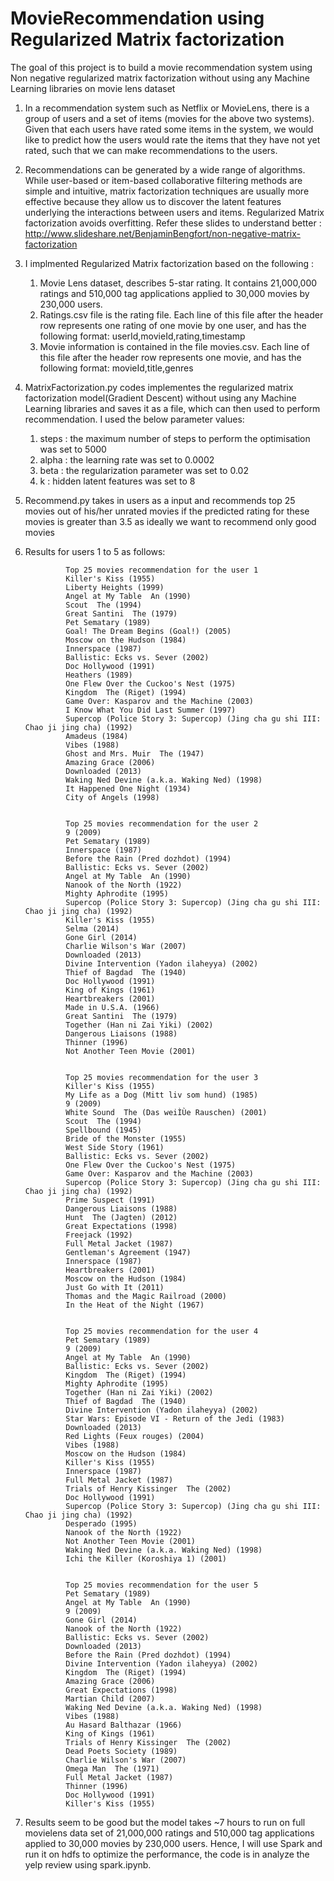 # MovieRecommendation using Regularized Matrix factorization
The goal of this project is to build a movie recommendation system using Non negative regularized matrix factorization without using any Machine Learning libraries on movie lens dataset

1. In a recommendation system such as Netflix or MovieLens, there is a group of users and a set of items (movies for the above two systems). Given that each users have rated some items in the system, we would like to predict how the users would rate the items that they have not yet rated, such that we can make recommendations to the users. 

2. Recommendations can be generated by a wide range of algorithms. While user-based or item-based collaborative filtering methods are simple and intuitive, matrix factorization techniques are usually more effective because they allow us to discover the latent features underlying the interactions between users and items. Regularized Matrix factorization avoids overfitting.
Refer these slides to understand better : http://www.slideshare.net/BenjaminBengfort/non-negative-matrix-factorization

3. I implmented Regularized Matrix factorization based on the following :
      
      1. Movie Lens dataset, describes 5-star rating. It contains 21,000,000 ratings and 510,000 tag applications applied to 30,000 movies by 230,000 users.
      2. Ratings.csv file is the rating file. Each line of this file after the header row represents one rating of one movie by          one user, and has the following format:  userId,movieId,rating,timestamp
      3. Movie information is contained in the file movies.csv. Each line of this file after the header row represents one               movie, and has the following format:     movieId,title,genres

4. MatrixFactorization.py codes implementes the regularized matrix factorization model(Gradient Descent) without using any Machine Learning libraries and saves it as a file, which can then used to perform recommendation. I used the below parameter values:

      1.  steps : the maximum number of steps to perform the optimisation was set to 5000
      2.  alpha : the learning rate was set to 0.0002
      3.  beta  : the regularization parameter was set to 0.02
      4.  k     : hidden latent features was set to 8

5. Recommend.py takes in users as a input and recommends top 25 movies out of his/her unrated movies if the predicted rating for these movies is greater than 3.5 as ideally we want to recommend only good movies

6. Results for users 1 to 5 as follows:

                Top 25 movies recommendation for the user 1
                Killer's Kiss (1955) 
                Liberty Heights (1999) 
                Angel at My Table  An (1990) 
                Scout  The (1994) 
                Great Santini  The (1979) 
                Pet Sematary (1989) 
                Goal! The Dream Begins (Goal!) (2005) 
                Moscow on the Hudson (1984) 
                Innerspace (1987) 
                Ballistic: Ecks vs. Sever (2002) 
                Doc Hollywood (1991) 
                Heathers (1989) 
                One Flew Over the Cuckoo's Nest (1975) 
                Kingdom  The (Riget) (1994) 
                Game Over: Kasparov and the Machine (2003) 
                I Know What You Did Last Summer (1997) 
                Supercop (Police Story 3: Supercop) (Jing cha gu shi III: Chao ji jing cha) (1992) 
                Amadeus (1984) 
                Vibes (1988) 
                Ghost and Mrs. Muir  The (1947) 
                Amazing Grace (2006) 
                Downloaded (2013) 
                Waking Ned Devine (a.k.a. Waking Ned) (1998) 
                It Happened One Night (1934) 
                City of Angels (1998) 
                
                
                Top 25 movies recommendation for the user 2
                9 (2009) 
                Pet Sematary (1989) 
                Innerspace (1987) 
                Before the Rain (Pred dozhdot) (1994) 
                Ballistic: Ecks vs. Sever (2002) 
                Angel at My Table  An (1990) 
                Nanook of the North (1922) 
                Mighty Aphrodite (1995) 
                Supercop (Police Story 3: Supercop) (Jing cha gu shi III: Chao ji jing cha) (1992) 
                Killer's Kiss (1955) 
                Selma (2014) 
                Gone Girl (2014) 
                Charlie Wilson's War (2007) 
                Downloaded (2013) 
                Divine Intervention (Yadon ilaheyya) (2002) 
                Thief of Bagdad  The (1940) 
                Doc Hollywood (1991) 
                King of Kings (1961) 
                Heartbreakers (2001) 
                Made in U.S.A. (1966) 
                Great Santini  The (1979) 
                Together (Han ni Zai Yiki) (2002) 
                Dangerous Liaisons (1988) 
                Thinner (1996) 
                Not Another Teen Movie (2001) 
                
                
                Top 25 movies recommendation for the user 3
                Killer's Kiss (1955) 
                My Life as a Dog (Mitt liv som hund) (1985) 
                9 (2009) 
                White Sound  The (Das weiÌÙe Rauschen) (2001) 
                Scout  The (1994) 
                Spellbound (1945) 
                Bride of the Monster (1955) 
                West Side Story (1961) 
                Ballistic: Ecks vs. Sever (2002) 
                One Flew Over the Cuckoo's Nest (1975) 
                Game Over: Kasparov and the Machine (2003) 
                Supercop (Police Story 3: Supercop) (Jing cha gu shi III: Chao ji jing cha) (1992) 
                Prime Suspect (1991) 
                Dangerous Liaisons (1988) 
                Hunt  The (Jagten) (2012) 
                Great Expectations (1998) 
                Freejack (1992) 
                Full Metal Jacket (1987) 
                Gentleman's Agreement (1947) 
                Innerspace (1987) 
                Heartbreakers (2001) 
                Moscow on the Hudson (1984) 
                Just Go with It (2011) 
                Thomas and the Magic Railroad (2000) 
                In the Heat of the Night (1967) 
                
                
                Top 25 movies recommendation for the user 4
                Pet Sematary (1989) 
                9 (2009) 
                Angel at My Table  An (1990) 
                Ballistic: Ecks vs. Sever (2002) 
                Kingdom  The (Riget) (1994) 
                Mighty Aphrodite (1995) 
                Together (Han ni Zai Yiki) (2002) 
                Thief of Bagdad  The (1940) 
                Divine Intervention (Yadon ilaheyya) (2002) 
                Star Wars: Episode VI - Return of the Jedi (1983) 
                Downloaded (2013) 
                Red Lights (Feux rouges) (2004) 
                Vibes (1988) 
                Moscow on the Hudson (1984) 
                Killer's Kiss (1955) 
                Innerspace (1987) 
                Full Metal Jacket (1987) 
                Trials of Henry Kissinger  The (2002) 
                Doc Hollywood (1991) 
                Supercop (Police Story 3: Supercop) (Jing cha gu shi III: Chao ji jing cha) (1992) 
                Desperado (1995) 
                Nanook of the North (1922) 
                Not Another Teen Movie (2001) 
                Waking Ned Devine (a.k.a. Waking Ned) (1998) 
                Ichi the Killer (Koroshiya 1) (2001) 
                
                
                Top 25 movies recommendation for the user 5
                Pet Sematary (1989) 
                Angel at My Table  An (1990) 
                9 (2009) 
                Gone Girl (2014) 
                Nanook of the North (1922) 
                Ballistic: Ecks vs. Sever (2002) 
                Downloaded (2013) 
                Before the Rain (Pred dozhdot) (1994) 
                Divine Intervention (Yadon ilaheyya) (2002) 
                Kingdom  The (Riget) (1994) 
                Amazing Grace (2006) 
                Great Expectations (1998) 
                Martian Child (2007) 
                Waking Ned Devine (a.k.a. Waking Ned) (1998) 
                Vibes (1988) 
                Au Hasard Balthazar (1966) 
                King of Kings (1961) 
                Trials of Henry Kissinger  The (2002) 
                Dead Poets Society (1989) 
                Charlie Wilson's War (2007) 
                Omega Man  The (1971) 
                Full Metal Jacket (1987) 
                Thinner (1996) 
                Doc Hollywood (1991) 
                Killer's Kiss (1955)
                
7. Results seem to be good but the model takes ~7 hours to run on full movielens data set of 21,000,000 ratings and 510,000 tag applications applied to 30,000 movies by 230,000 users. Hence, I will use Spark  and run it on hdfs to optimize the performance, the code is in analyze the yelp review using spark.ipynb.



